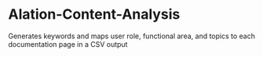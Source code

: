 # Alation-Content-Analysis
Generates keywords and maps user role, functional area, and topics to each documentation page in a CSV output
